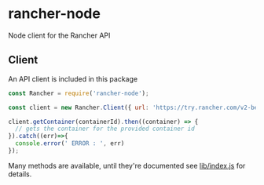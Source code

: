 # rancher-node
Node client for the Rancher API

## Client

An API client is included in this package

```js
const Rancher = require('rancher-node');

const client = new Rancher.Client({ url: 'https://try.rancher.com/v2-beta/' access_key: 'SoMeToKeN', secret_key: 'someSecRetToken' });

client.getContainer(containerId).then((container) => {
  // gets the container for the provided container id
}).catch((err)=>{
  console.error(' ERROR : ', err)
});
```

Many methods are available, until they're documented see [lib/index.js](lib/index.js) for details.
